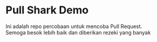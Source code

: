 # Pull Shark Demo

Ini adalah repo percobaan untuk mencoba Pull Request.  
Semoga besok lebih baik dan diberikan rezeki yang banyak
